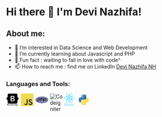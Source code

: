 # Hi there 👋 I'm Devi Nazhifa!

## About me:
- 👀 I’m interested in Data Science and Web Development
- 🌱 I’m currently learning about Javascript and PHP
- 💞️ Fun fact : waiting to fall in love with code^
- 📫 How to reach me : find me on LinkedIn [Devi Nazhifa NH](https://www.linkedin.com/in/devinazhifa/)

### Languages and Tools:
<img align="left" alt="Bootstrap" width="35px" src="https://raw.githubusercontent.com/devicons/devicon/master/icons/bootstrap/bootstrap-plain-wordmark.svg" style="padding-right:5px;" />
<img align="left" alt="Javascriprt" width="35px" src="https://raw.githubusercontent.com/devicons/devicon/master/icons/javascript/javascript-original.svg" style="padding-right:5px;" />
<img align="left" alt="Php" width="35px" src="https://raw.githubusercontent.com/devicons/devicon/master/icons/php/php-original.svg" style="padding-right:5px;" />
<img align="left" alt="Codeigniter" width="35px" src="https://cdn.worldvectorlogo.com/logos/codeigniter.svg" style="padding-right:0px;" />
<img align="left" alt="Reactjs" width="35px" src="https://raw.githubusercontent.com/devicons/devicon/master/icons/react/react-original-wordmark.svg" style="padding-right:5px;" />
<img align="left" alt="Python" width="35px" src="https://raw.githubusercontent.com/devicons/devicon/master/icons/python/python-original.svg" style="padding-right:5px;" />

<br />
<br />

